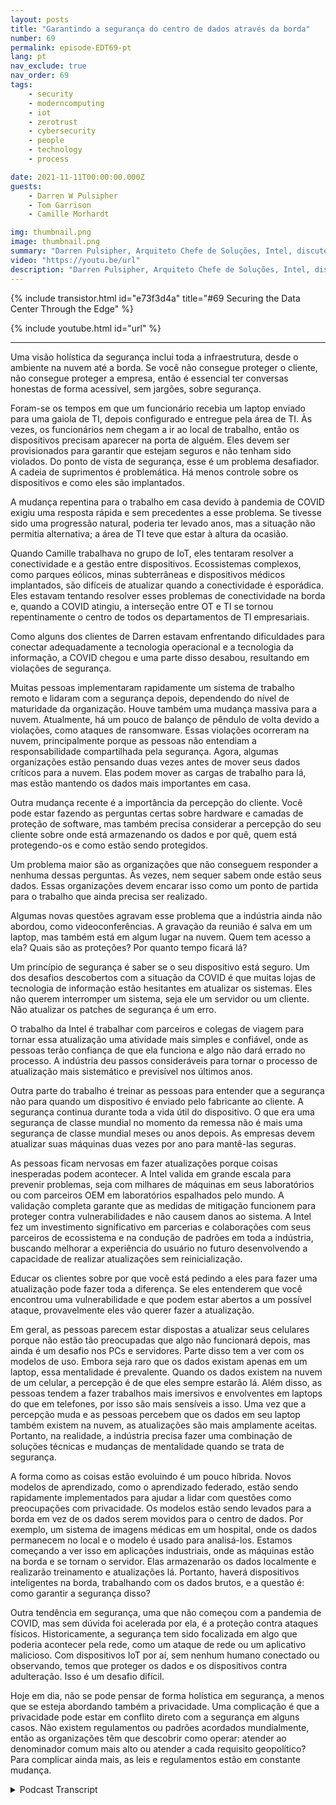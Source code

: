```yaml
---
layout: posts
title: "Garantindo a segurança do centro de dados através da borda"
number: 69
permalink: episode-EDT69-pt
lang: pt
nav_exclude: true
nav_order: 69
tags:
    - security
    - moderncomputing
    - iot
    - zerotrust
    - cybersecurity
    - people
    - technology
    - process

date: 2021-11-11T00:00:00.000Z
guests:
    - Darren W Pulsipher
    - Tom Garrison
    - Camille Morhardt

img: thumbnail.png
image: thumbnail.png
summary: "Darren Pulsipher, Arquiteto Chefe de Soluções, Intel, discute a segurança do data center através da borda com os colegas executivos da Intel e anfitriões do podcast, Tom Garrison, VP de Segurança do Cliente e Camille Morhardt, Diretora de Inovação e Comunicação de Segurança."
video: "https://youtu.be/url"
description: "Darren Pulsipher, Arquiteto Chefe de Soluções, Intel, discute a segurança do data center através da borda com os colegas executivos da Intel e anfitriões do podcast, Tom Garrison, VP de Segurança do Cliente e Camille Morhardt, Diretora de Inovação e Comunicação de Segurança."
---
```


<div>
{% include transistor.html id="e73f3d4a" title="#69 Securing the Data Center Through the Edge" %}

{% include youtube.html id="url" %}
</div>

---

Uma visão holística da segurança inclui toda a infraestrutura, desde o ambiente na nuvem até a borda. Se você não consegue proteger o cliente, não consegue proteger a empresa, então é essencial ter conversas honestas de forma acessível, sem jargões, sobre segurança.

Foram-se os tempos em que um funcionário recebia um laptop enviado para uma gaiola de TI, depois configurado e entregue pela área de TI. Às vezes, os funcionários nem chegam a ir ao local de trabalho, então os dispositivos precisam aparecer na porta de alguém. Eles devem ser provisionados para garantir que estejam seguros e não tenham sido violados. Do ponto de vista de segurança, esse é um problema desafiador. A cadeia de suprimentos é problemática. Há menos controle sobre os dispositivos e como eles são implantados.

A mudança repentina para o trabalho em casa devido à pandemia de COVID exigiu uma resposta rápida e sem precedentes a esse problema. Se tivesse sido uma progressão natural, poderia ter levado anos, mas a situação não permitia alternativa; a área de TI teve que estar à altura da ocasião.

Quando Camille trabalhava no grupo de IoT, eles tentaram resolver a conectividade e a gestão entre dispositivos. Ecossistemas complexos, como parques eólicos, minas subterrâneas e dispositivos médicos implantados, são difíceis de atualizar quando a conectividade é esporádica. Eles estavam tentando resolver esses problemas de conectividade na borda e, quando a COVID atingiu, a interseção entre OT e TI se tornou repentinamente o centro de todos os departamentos de TI empresariais.

Como alguns dos clientes de Darren estavam enfrentando dificuldades para conectar adequadamente a tecnologia operacional e a tecnologia da informação, a COVID chegou e uma parte disso desabou, resultando em violações de segurança.

Muitas pessoas implementaram rapidamente um sistema de trabalho remoto e lidaram com a segurança depois, dependendo do nível de maturidade da organização. Houve também uma mudança massiva para a nuvem. Atualmente, há um pouco de balanço de pêndulo de volta devido a violações, como ataques de ransomware. Essas violações ocorreram na nuvem, principalmente porque as pessoas não entendiam a responsabilidade compartilhada pela segurança. Agora, algumas organizações estão pensando duas vezes antes de mover seus dados críticos para a nuvem. Elas podem mover as cargas de trabalho para lá, mas estão mantendo os dados mais importantes em casa.

Outra mudança recente é a importância da percepção do cliente. Você pode estar fazendo as perguntas certas sobre hardware e camadas de proteção de software, mas também precisa considerar a percepção do seu cliente sobre onde está armazenando os dados e por quê, quem está protegendo-os e como estão sendo protegidos.

Um problema maior são as organizações que não conseguem responder a nenhuma dessas perguntas. Às vezes, nem sequer sabem onde estão seus dados. Essas organizações devem encarar isso como um ponto de partida para o trabalho que ainda precisa ser realizado.

Algumas novas questões agravam esse problema que a indústria ainda não abordou, como videoconferências. A gravação da reunião é salva em um laptop, mas também está em algum lugar na nuvem. Quem tem acesso a ela? Quais são as proteções? Por quanto tempo ficará lá?

Um princípio de segurança é saber se o seu dispositivo está seguro. Um dos desafios descobertos com a situação da COVID é que muitas lojas de tecnologia de informação estão hesitantes em atualizar os sistemas. Eles não querem interromper um sistema, seja ele um servidor ou um cliente. Não atualizar os patches de segurança é um erro.

O trabalho da Intel é trabalhar com parceiros e colegas de viagem para tornar essa atualização uma atividade mais simples e confiável, onde as pessoas terão confiança de que ela funciona e algo não dará errado no processo. A indústria deu passos consideráveis ​​para tornar o processo de atualização mais sistemático e previsível nos últimos anos.

Outra parte do trabalho é treinar as pessoas para entender que a segurança não para quando um dispositivo é enviado pelo fabricante ao cliente. A segurança continua durante toda a vida útil do dispositivo. O que era uma segurança de classe mundial no momento da remessa não é mais uma segurança de classe mundial meses ou anos depois. As empresas devem atualizar suas máquinas duas vezes por ano para mantê-las seguras.

As pessoas ficam nervosas em fazer atualizações porque coisas inesperadas podem acontecer. A Intel valida em grande escala para prevenir problemas, seja com milhares de máquinas em seus laboratórios ou com parceiros OEM em laboratórios espalhados pelo mundo. A validação completa garante que as medidas de mitigação funcionem para proteger contra vulnerabilidades e não causem danos ao sistema. A Intel fez um investimento significativo em parcerias e colaborações com seus parceiros de ecossistema e na condução de padrões em toda a indústria, buscando melhorar a experiência do usuário no futuro desenvolvendo a capacidade de realizar atualizações sem reinicialização.

Educar os clientes sobre por que você está pedindo a eles para fazer uma atualização pode fazer toda a diferença. Se eles entenderem que você encontrou uma vulnerabilidade e que podem estar abertos a um possível ataque, provavelmente eles vão querer fazer a atualização.

Em geral, as pessoas parecem estar dispostas a atualizar seus celulares porque não estão tão preocupadas que algo não funcionará depois, mas ainda é um desafio nos PCs e servidores. Parte disso tem a ver com os modelos de uso. Embora seja raro que os dados existam apenas em um laptop, essa mentalidade é prevalente. Quando os dados existem na nuvem de um celular, a percepção é de que eles sempre estarão lá. Além disso, as pessoas tendem a fazer trabalhos mais imersivos e envolventes em laptops do que em telefones, por isso são mais sensíveis a isso. Uma vez que a percepção muda e as pessoas percebem que os dados em seu laptop também existem na nuvem, as atualizações são mais amplamente aceitas. Portanto, na realidade, a indústria precisa fazer uma combinação de soluções técnicas e mudanças de mentalidade quando se trata de segurança.

A forma como as coisas estão evoluindo é um pouco híbrida. Novos modelos de aprendizado, como o aprendizado federado, estão sendo rapidamente implementados para ajudar a lidar com questões como preocupações com privacidade. Os modelos estão sendo levados para a borda em vez de os dados serem movidos para o centro de dados. Por exemplo, um sistema de imagens médicas em um hospital, onde os dados permanecem no local e o modelo é usado para analisá-los. Estamos começando a ver isso em aplicações industriais, onde as máquinas estão na borda e se tornam o servidor. Elas armazenarão os dados localmente e realizarão treinamento e atualizações lá. Portanto, haverá dispositivos inteligentes na borda, trabalhando com os dados brutos, e a questão é: como garantir a segurança disso?

Outra tendência em segurança, uma que não começou com a pandemia de COVID, mas sem dúvida foi acelerada por ela, é a proteção contra ataques físicos. Historicamente, a segurança tem sido focalizada em algo que poderia acontecer pela rede, como um ataque de rede ou um aplicativo malicioso. Com dispositivos IoT por aí, sem nenhum humano conectado ou observando, temos que proteger os dados e os dispositivos contra adulteração. Isso é um desafio difícil.

Hoje em dia, não se pode pensar de forma holística em segurança, a menos que se esteja abordando também a privacidade. Uma complicação é que a privacidade pode estar em conflito direto com a segurança em alguns casos. Não existem regulamentos ou padrões acordados mundialmente, então as organizações têm que descobrir como operar: atender ao denominador comum mais alto ou atender a cada requisito geopolítico? Para complicar ainda mais, as leis e regulamentos estão em constante mudança.



<details>
<summary> Podcast Transcript </summary>

<p></p>

</details>
